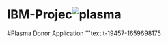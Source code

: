 
# IBM-Projec![plasma](https://user-images.githubusercontent.com/99942998/194755030-a38affc9-eb8a-4261-9161-ef942847dce2.png)

#Plasma Donor Application
'''text
t-19457-1659698175

